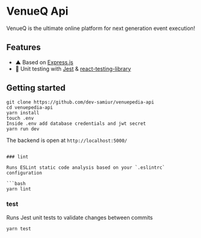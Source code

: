 # VenueQ Api
VenueQ is the ultimate online platform for next generation event execution!

## Features
-  ▲ Based on [Express.js](https://expressjs.com/)
- 🐐 Unit testing with [Jest](https://github.com/facebook/jest) & [react-testing-library](https://github.com/testing-library/react-testing-library)

## Getting started
```
git clone https://github.com/dev-samiur/venuepedia-api
cd venuepedia-api
yarn install
touch .env
Inside .env add database credentials and jwt secret
yarn run dev
```
The backend is open at `http://localhost:5000/`

```

### lint

Runs ESLint static code analysis based on your `.eslintrc` configuration

```bash
yarn lint
```

### test

Runs Jest unit tests to validate changes between commits

```bash
yarn test
```

